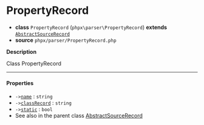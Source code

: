 # PropertyRecord

- **class** `PropertyRecord` (`phpx\parser\PropertyRecord`) **extends** [`AbstractSourceRecord`](https://github.com/jphp-compiler/jphp/blob/master/exts/jphp-parser-ext/api-docs/classes/phpx/parser/AbstractSourceRecord.md)
- **source** `phpx/parser/PropertyRecord.php`

**Description**

Class PropertyRecord

---

#### Properties

- `->`[`name`](#prop-name) : `string`
- `->`[`classRecord`](#prop-classrecord) : `string`
- `->`[`static`](#prop-static) : `bool`
- See also in the parent class [AbstractSourceRecord](https://github.com/jphp-compiler/jphp/blob/master/exts/jphp-parser-ext/api-docs/classes/phpx/parser/AbstractSourceRecord.md)